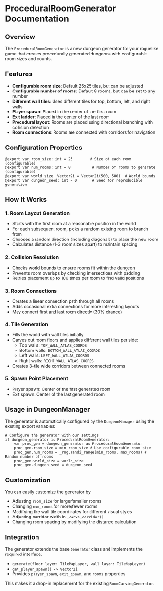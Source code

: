 # ProceduralRoomGenerator Documentation

## Overview
The `ProceduralRoomGenerator` is a new dungeon generator for your roguelike game that creates procedurally generated dungeons with configurable room sizes and counts.

## Features
- **Configurable room size**: Default 25x25 tiles, but can be adjusted
- **Configurable number of rooms**: Default 8 rooms, but can be set to any number
- **Different wall tiles**: Uses different tiles for top, bottom, left, and right walls
- **Player spawn**: Placed in the center of the first room
- **Exit ladder**: Placed in the center of the last room
- **Procedural layout**: Rooms are placed using directional branching with collision detection
- **Room connections**: Rooms are connected with corridors for navigation

## Configuration Properties
```gdscript
@export var room_size: int = 25        # Size of each room (configurable)
@export var num_rooms: int = 8          # Number of rooms to generate (configurable)
@export var world_size: Vector2i = Vector2i(500, 500)  # World bounds
@export var dungeon_seed: int = 0       # Seed for reproducible generation
```

## How It Works

### 1. Room Layout Generation
- Starts with the first room at a reasonable position in the world
- For each subsequent room, picks a random existing room to branch from
- Chooses a random direction (including diagonals) to place the new room
- Calculates distance (1-3 room sizes apart) to maintain spacing

### 2. Collision Resolution
- Checks world bounds to ensure rooms fit within the dungeon
- Prevents room overlaps by checking intersections with padding
- Retries placement up to 100 times per room to find valid positions

### 3. Room Connections
- Creates a linear connection path through all rooms
- Adds occasional extra connections for more interesting layouts
- May connect first and last room directly (30% chance)

### 4. Tile Generation
- Fills the world with wall tiles initially
- Carves out room floors and applies different wall tiles per side:
  - Top walls: `TOP_WALL_ATLAS_COORDS`
  - Bottom walls: `BOTTOM_WALL_ATLAS_COORDS`
  - Left walls: `LEFT_WALL_ATLAS_COORDS`
  - Right walls: `RIGHT_WALL_ATLAS_COORDS`
- Creates 3-tile wide corridors between connected rooms

### 5. Spawn Point Placement
- Player spawn: Center of the first generated room
- Exit spawn: Center of the last generated room

## Usage in DungeonManager
The generator is automatically configured by the `DungeonManager` using the existing export variables:

```gdscript
# Configure the generator with our settings
if dungeon_generator is ProceduralRoomGenerator:
    var proc_gen = dungeon_generator as ProceduralRoomGenerator
    proc_gen.room_size = min_room_size # Use configurable room size
    proc_gen.num_rooms = _rng.randi_range(min_rooms, max_rooms) # Random number of rooms
    proc_gen.world_size = world_size
    proc_gen.dungeon_seed = dungeon_seed
```

## Customization
You can easily customize the generator by:
- Adjusting `room_size` for larger/smaller rooms
- Changing `num_rooms` for more/fewer rooms
- Modifying the wall tile coordinates for different visual styles
- Adjusting corridor width in `_carve_corridor()`
- Changing room spacing by modifying the distance calculation

## Integration
The generator extends the base `Generator` class and implements the required interface:
- `generate(floor_layer: TileMapLayer, wall_layer: TileMapLayer)`
- `get_player_spawn() -> Vector2i`
- Provides `player_spawn`, `exit_spawn`, and `rooms` properties

This makes it a drop-in replacement for the existing `RoomCarvingGenerator`.
